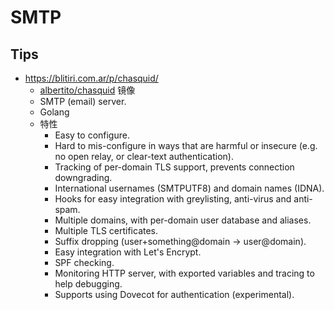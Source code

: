 # SMTP

## Tips
* https://blitiri.com.ar/p/chasquid/
  * [albertito/chasquid](https://github.com/albertito/chasquid) 镜像
  * SMTP (email) server.
  * Golang
  * 特性
    * Easy to configure.
    * Hard to mis-configure in ways that are harmful or insecure (e.g. no open relay, or clear-text authentication).
    * Tracking of per-domain TLS support, prevents connection downgrading.
    * International usernames (SMTPUTF8) and domain names (IDNA).
    * Hooks for easy integration with greylisting, anti-virus and anti-spam.
    * Multiple domains, with per-domain user database and aliases.
    * Multiple TLS certificates.
    * Suffix dropping (user+something@domain → user@domain).
    * Easy integration with Let's Encrypt.
    * SPF checking.
    * Monitoring HTTP server, with exported variables and tracing to help debugging.
    * Supports using Dovecot for authentication (experimental).

